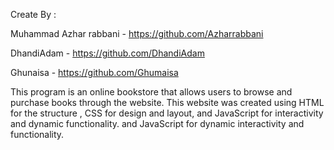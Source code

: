 Create By :

Muhammad Azhar rabbani - https://github.com/Azharrabbani

DhandiAdam - https://github.com/DhandiAdam

Ghunaisa - https://github.com/Ghumaisa

This program is an online bookstore that allows users to browse and purchase books through the website. This website was created using HTML for the structure , CSS for design and layout, and JavaScript for interactivity and dynamic functionality. and JavaScript for dynamic interactivity and functionality.
